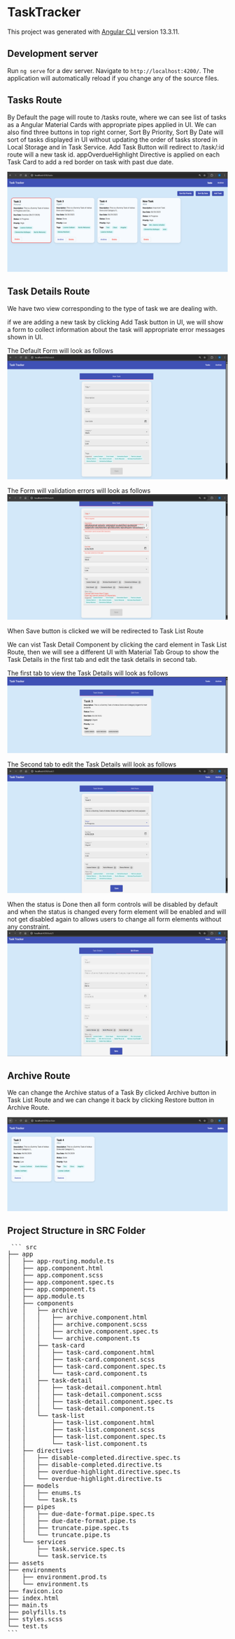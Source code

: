 # TaskTracker

This project was generated with [Angular CLI](https://github.com/angular/angular-cli) version 13.3.11.

## Development server

Run `ng serve` for a dev server. Navigate to `http://localhost:4200/`. The application will automatically reload if you change any of the source files.

## Tasks Route

By Default the page will route to /tasks route, where we can see list of tasks as a Angular Material Cards with appropriate pipes applied in UI. We can also find three buttons in top right corner, Sort By Priority, Sort By Date will sort of tasks displayed in UI without updating the order of tasks stored in Local Storage and in Task Service. Add Task Button will redirect to /task/:id route will a new task id. appOverdueHighlight Directive is applied on each Task Card to add a red border on task with past due date.

![Logo](./images/tasks.png)

## Task Details Route

We have two view corresponding to the type of task we are dealing with.

if we are adding a new task by clicking Add Task button in UI, we will show a form to collect information about the task will appropriate error messages shown in UI.

The Default Form will look as follows
![Logo](./images/empty-form.png)

The Form will validation errors will look as follows
![Logo](./images/validation-error.png)

When Save button is clicked we will be redirected to Task List Route

We can vist Task Detail Component by clicking the card element in Task List Route, then we will see a different UI with Material Tab Group to show the Task Details in the first tab and edit the task details in second tab.

The first tab to view the Task Details will look as follows
![Logo](./images/view.png)

The Second tab to edit the Task Details will look as follows
![Logo](./images/edit.png)

When the status is Done then all form controls will be disabled by default and when the status is changed every form element will be enabled and will not get disabled again to allows users to change all form elements without any constraint.
![Logo](./images/disabled.png)

## Archive Route

We can change the Archive status of a Task By clicked Archive button in Task List Route and we can change it back by clicking Restore button in Archive Route.

![Logo](./images/archive.png)

## Project Structure in SRC Folder

<pre> ``` src
├── app
│   ├── app-routing.module.ts
│   ├── app.component.html
│   ├── app.component.scss
│   ├── app.component.spec.ts
│   ├── app.component.ts
│   ├── app.module.ts
│   ├── components
│   │   ├── archive
│   │   │   ├── archive.component.html
│   │   │   ├── archive.component.scss
│   │   │   ├── archive.component.spec.ts
│   │   │   └── archive.component.ts
│   │   ├── task-card
│   │   │   ├── task-card.component.html
│   │   │   ├── task-card.component.scss
│   │   │   ├── task-card.component.spec.ts
│   │   │   └── task-card.component.ts
│   │   ├── task-detail
│   │   │   ├── task-detail.component.html
│   │   │   ├── task-detail.component.scss
│   │   │   ├── task-detail.component.spec.ts
│   │   │   └── task-detail.component.ts
│   │   └── task-list
│   │       ├── task-list.component.html
│   │       ├── task-list.component.scss
│   │       ├── task-list.component.spec.ts
│   │       └── task-list.component.ts
│   ├── directives
│   │   ├── disable-completed.directive.spec.ts
│   │   ├── disable-completed.directive.ts
│   │   ├── overdue-highlight.directive.spec.ts
│   │   └── overdue-highlight.directive.ts
│   ├── models
│   │   ├── enums.ts
│   │   └── task.ts
│   ├── pipes
│   │   ├── due-date-format.pipe.spec.ts
│   │   ├── due-date-format.pipe.ts
│   │   ├── truncate.pipe.spec.ts
│   │   └── truncate.pipe.ts
│   └── services
│       ├── task.service.spec.ts
│       └── task.service.ts
├── assets
├── environments
│   ├── environment.prod.ts
│   └── environment.ts
├── favicon.ico
├── index.html
├── main.ts
├── polyfills.ts
├── styles.scss
└── test.ts
``` </pre>
